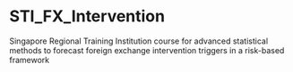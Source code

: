# STI_FX_Intervention
Singapore Regional Training Institution course for advanced statistical methods to forecast foreign exchange intervention triggers in a risk-based framework
